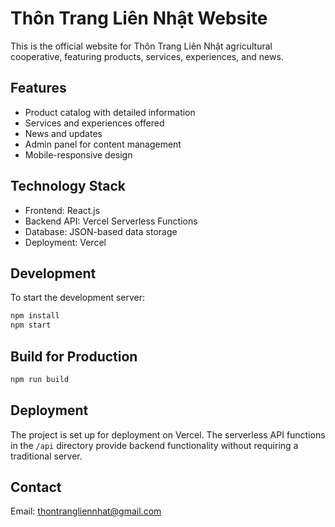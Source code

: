 # Thôn Trang Liên Nhật Website

This is the official website for Thôn Trang Liên Nhật agricultural cooperative, featuring products, services, experiences, and news.

## Features

- Product catalog with detailed information
- Services and experiences offered
- News and updates
- Admin panel for content management
- Mobile-responsive design

## Technology Stack

- Frontend: React.js
- Backend API: Vercel Serverless Functions
- Database: JSON-based data storage
- Deployment: Vercel

## Development

To start the development server:

```bash
npm install
npm start
```

## Build for Production

```bash
npm run build
```

## Deployment

The project is set up for deployment on Vercel. The serverless API functions in the `/api` directory provide backend functionality without requiring a traditional server.

## Contact

Email: thontrangliennhat@gmail.com
